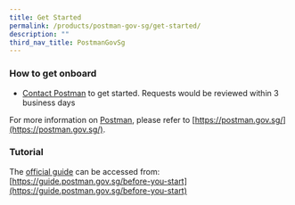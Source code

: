 ```yaml
---
title: Get Started
permalink: /products/postman-gov-sg/get-started/
description: ""
third_nav_title: PostmanGovSg
---
```

### **How to get onboard**
* [Contact Postman](https://form.gov.sg/62b19812ff209e00126f2c47) to get started. Requests would be reviewed within 3 business days

For more information on [Postman](https://postman.gov.sg/), please refer to [https://postman.gov.sg/](https://postman.gov.sg/).

### **Tutorial**
The [official guide](https://guide.postman.gov.sg/before-you-start) can be accessed from: [https://guide.postman.gov.sg/before-you-start](https://guide.postman.gov.sg/before-you-start)